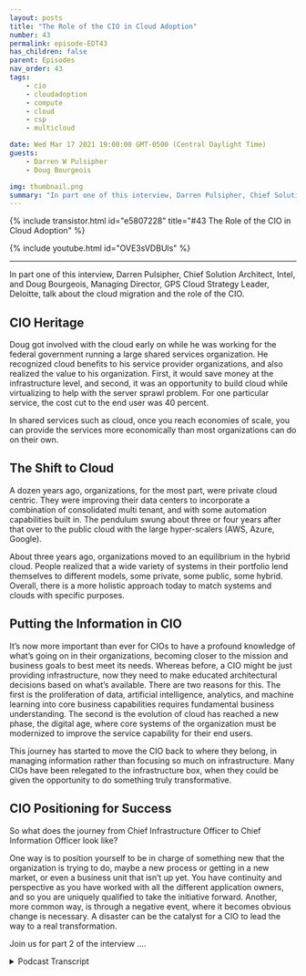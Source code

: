 ```yaml
---
layout: posts
title: "The Role of the CIO in Cloud Adoption"
number: 43
permalink: episode-EDT43
has_children: false
parent: Episodes
nav_order: 43
tags:
    - cio
    - cloudadoption
    - compute
    - cloud
    - csp
    - multicloud

date: Wed Mar 17 2021 19:00:00 GMT-0500 (Central Daylight Time)
guests:
    - Darren W Pulsipher
    - Doug Bourgeois

img: thumbnail.png
summary: "In part one of this interview, Darren Pulsipher, Chief Solution Architect, Intel, and Doug Bourgeois, Managing Director, GPS Cloud Strategy Leader, Deloitte, talk about the cloud migration and the role of the CIO."
---
```


{% include transistor.html id="e5807228" title="#43 The Role of the CIO in Cloud Adoption" %}

{% include youtube.html id="OVE3sVDBUls" %}

---

In part one of this interview, Darren Pulsipher, Chief Solution Architect, Intel, and Doug Bourgeois, Managing Director, GPS Cloud Strategy Leader, Deloitte, talk about the cloud migration and the role of the CIO.

## CIO Heritage

Doug got involved with the cloud early on while he was working for the federal government running a large shared services organization. He recognized cloud benefits to his service provider organizations, and also realized the value to his organization. First, it would save money at the infrastructure level, and second, it was an opportunity to build cloud while virtualizing to help with the server sprawl problem. For one particular service, the cost cut to the end user was 40 percent.

In shared services such as cloud, once you reach economies of scale, you can provide the services more economically than most organizations can do on their own.

## The Shift to Cloud

A dozen years ago, organizations, for the most part, were private cloud centric. They were improving their data centers to incorporate a combination of consolidated multi tenant, and with some automation capabilities built in. The pendulum swung about three or four years after that over to the public cloud with the large hyper-scalers (AWS, Azure, Google).

About three years ago, organizations moved to an equilibrium in the hybrid cloud. People realized that a wide variety of systems in their portfolio lend themselves to different models, some private, some public, some hybrid. Overall, there is a more holistic approach today to match systems and clouds with specific purposes.

## Putting the Information in CIO

It’s now more important than ever for CIOs to have a profound knowledge of what’s going on in their organizations, becoming closer to the mission and business goals to best meet its needs. Whereas before, a CIO might be just providing infrastructure, now they need to make educated architectural decisions based on what’s available. There are two reasons for this. The first is the proliferation of data, artificial intelligence, analytics, and machine learning into core business capabilities requires fundamental business understanding. The second is the evolution of cloud has reached a new phase, the digital age, where core systems of the organization must be modernized to improve the service capability for their end users.

This journey has started to move the CIO back to where they belong, in managing information rather than focusing so much on infrastructure. Many CIOs have been relegated to the infrastructure box, when they could be given the opportunity to do something truly transformative.

## CIO Positioning for Success

So what does the journey from Chief Infrastructure Officer to Chief Information Officer look like?

One way is to position yourself to be in charge of something new that the organization is trying to do, maybe a new process or getting in a new market, or even a business unit that isn’t up yet. You have continuity and perspective as you have worked with all the different application owners, and so you are uniquely qualified to take the initiative forward. Another, more common way, is through a negative event, where it becomes obvious change is necessary. A disaster can be the catalyst for a CIO to lead the way to a real transformation.

Join us for part 2 of the interview ….



<details>
<summary> Podcast Transcript </summary>

<p></p>

</details>
